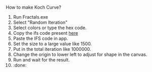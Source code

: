 How to make Koch Curve?
1. Run Fractals.exe
2. Select "Random Iteration"
3. Select colors or type the hex code.
4. Copy the ifs code present [here](https://github.com/shreyanshanchlia/FractalGenerator/blob/main/docs/output/Koch%20Curve/IFS.txt)
5. Paste the IFS code in app.
6. Set the size to a large value like 1500.
7. Put in the total iteration like 1000000.
8. Change the origin to lower left to adjust for shape in the canvas.
9. Run and wait for the result.
10. :done:
